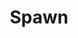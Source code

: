 ---
title: Spawn
issue: 43A
issue_nr: 43
full_title: Evil
subtitle: ''
story_arc: ''
crossover: ''
variant: A
publisher: Image Comics
creators: 
  - Todd McFarlane
release_date: Feb 1996
release_year: 1996
genre:
  - Action
  - Adventure
  - Crime
  - Fantasy
  - Horror
  - Science Fiction
  - Super-Heroes
  - Thriller
format: Comic
pages: 32
signed_by: Greg Capullo
price: 7.50
---